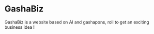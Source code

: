 # GashaBiz
GashaBiz is a website based on AI and gashapons, roll to get an exciting business idea ! 
